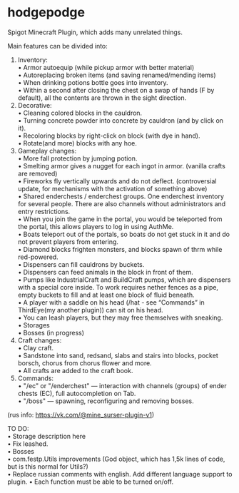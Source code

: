 # hodgepodge
Spigot Minecraft Plugin, which adds many unrelated things.

Main features can be divided into:

1) Inventory:  
  • Armor autoequip (while pickup armor with better material)  
  • Autoreplacing broken items (and saving renamed/mending items)  
  • When drinking potions bottle goes into inventory.  
  • Within a second after closing the chest on a swap of hands (F by default), all the contents are thrown in the sight direction.  
2) Decorative:  
  • Cleaning colored blocks in the cauldron.  
  • Turning concrete powder into concrete by cauldron (and by click on it).  
  • Recoloring blocks by right-click on block (with dye in hand).  
  • Rotate(and more) blocks with any hoe.  
3) Gameplay changes:  
  • More fall protection by jumping potion.  
  • Smelting armor gives a nugget for each ingot in armor. (vanilla crafts are removed)  
  • Fireworks fly vertically upwards and do not deflect. (controversial update, for mechanisms with the activation of something above)  
  • Shared enderchests / enderchest groups. One enderchest inventory for several people. There are also channels without administrators and entry restrictions.  
  • When you join the game in the portal, you would be teleported from the portal, this allows players to log in using AuthMe.  
  • Boats teleport out of the portals, so boats do not get stuck in it and do not prevent players from entering.  
  • Diamond blocks frighten monsters, and blocks spawn of thrm while red-powered.  
  • Dispensers can fill cauldrons by buckets.  
  • Dispensers can feed animals in the block in front of them.  
  • Pumps like IndustrialCraft and BuildCraft pumps, which are dispensers with a special core inside. To work requires nether fences as a pipe, empty buckets to fill and at least one block of fluid beneath.  
  • A player with a saddle on his head (/hat - see “Commands” in ThirdEye(my another plugin)) can sit on his head.  
  • You can leash players, but they may free themselves with sneaking.  
  • Storages  
  • Bosses (in progress)  
4) Craft changes:  
  • Clay craft.  
  • Sandstone into sand, redsand, slabs and stairs into blocks, pocket borsch, chorus from chorus flower and more.  
  • All crafts are added to the craft book.  
5) Commands:  
  • "/ec" or "/enderchest" — interaction with channels (groups) of ender chests (EC), full autocompletion on Tab.  
  • "/boss" — spawning, reconfiguring and removing bosses.  

(rus info: https://vk.com/@mine_surser-plugin-v1)

TO DO:  
  • Storage description here  
  • Fix leashed.  
  • Bosses  
  • com.festp.Utils improvements (God object, which has 1,5k lines of code, but is this normal for Utils?)  
  • Replace russian comments with english. Add different language support to plugin.
  • Each function must be able to be turned on/off. 
